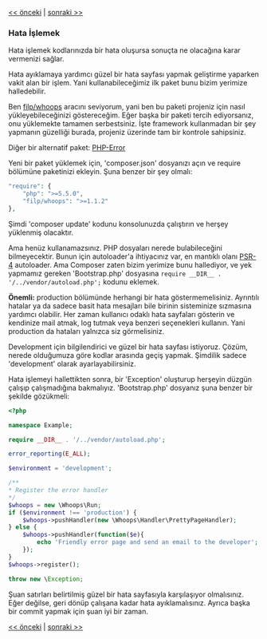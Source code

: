 [<< önceki](02-composer.md) | [sonraki >>](04-http.md)

### Hata İşlemek

Hata işlemek kodlarınızda bir hata oluşursa sonuçta ne olacağına karar vermenizi sağlar.

Hata ayıklamaya yardımcı güzel bir hata sayfası yapmak geliştirme yaparken vakit alan bir işlem. Yani kullanabileceğimiz ilk paket bunu bizim yerimize halledebilir.

Ben [filp/whoops](https://github.com/filp/whoops) aracını seviyorum, yani ben bu paketi projeniz için nasıl yükleyebileceğinizi göstereceğim. Eğer başka bir paketi tercih ediyorsanız, onu yüklemekte tamamen serbestsiniz. İşte framework kullanmadan bir şey yapmanın güzelliği burada, projeniz üzerinde tam bir kontrole sahipsiniz.

Diğer bir alternatif paket: [PHP-Error](https://github.com/JosephLenton/PHP-Error)

Yeni bir paket yüklemek için, 'composer.json' dosyanızı açın ve require bölümüne paketinizi ekleyin. Şuna benzer bir şey olmalı:

```php
"require": {
    "php": ">=5.5.0",
    "filp/whoops": ">=1.1.2"
},
```

Şimdi 'composer update' kodunu konsolunuzda çalıştırın ve herşey yüklenmiş olacaktır.

Ama henüz kullanamazsınız. PHP dosyaları nerede bulabileceğini bilmeyecektir. Bunun için autoloader'a ihtiyacınız var, en mantıklı olanı [PSR-4](http://www.php-fig.org/psr/psr-4/) autoloader. Ama Composer zaten bizim yerimize bunu hallediyor, ve yek yapmamız gereken 'Bootstrap.php' dosyasına `require __DIR__ . '/../vendor/autoload.php';` kodunu eklemek.

**Önemli:** production bölümünde herhangi bir hata göstermemelisiniz. Ayrıntılı hatalar ya da sadece basit hata mesajları bile birinin sisteminize sızmasına yardımcı olabilir. Her zaman kullanıcı odaklı hata sayfaları gösterin ve kendinize mail atmak, log tutmak veya benzeri seçenekleri kullanın. Yani production da hataları yalnızca siz görmelisiniz.

Development için bilgilendirici ve güzel bir hata sayfası istiyoruz. Çözüm, nerede olduğumuza göre kodlar arasında geçiş yapmak. Şimdilik sadece 'development' olarak ayarlayabilirsiniz.

Hata işlemeyi hallettikten sonra, bir 'Exception' oluşturup herşeyin düzgün çalışıp çalışmadığına bakmalıyız. 'Bootstrap.php' dosyanız şuna benzer bir şekilde gözükmeli:

```php
<?php

namespace Example;

require __DIR__ . '/../vendor/autoload.php';

error_reporting(E_ALL);

$environment = 'development';

/**
* Register the error handler
*/
$whoops = new \Whoops\Run;
if ($environment !== 'production') {
    $whoops->pushHandler(new \Whoops\Handler\PrettyPageHandler);
} else {
    $whoops->pushHandler(function($e){
        echo 'Friendly error page and send an email to the developer';
    });
}
$whoops->register();

throw new \Exception;

```

Şuan satırları belirtilmiş güzel bir hata sayfasıyla karşılaşıyor olmalısınız. Eğer değilse, geri dönüp çalışana kadar hata ayıklamalısınız. Ayrıca başka bir commit yapmak için şuan iyi bir zaman.

[<< önceki](02-composer.md) | [sonraki >>](04-http.md)
